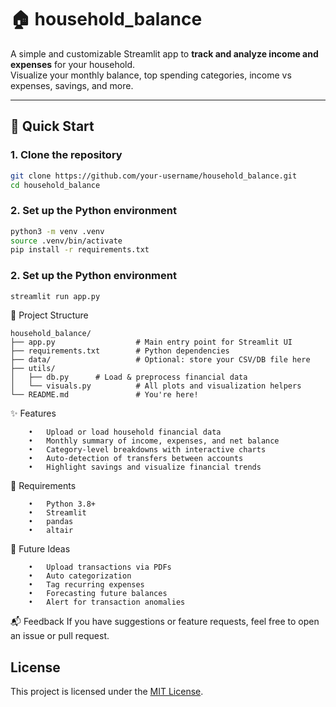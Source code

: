 # 🏠 household_balance

A simple and customizable Streamlit app to **track and analyze income and expenses** for your household.  
Visualize your monthly balance, top spending categories, income vs expenses, savings, and more.

---

## 🚀 Quick Start

### 1. Clone the repository

```bash
git clone https://github.com/your-username/household_balance.git
cd household_balance
```

### 2. Set up the Python environment
```bash
python3 -m venv .venv
source .venv/bin/activate
pip install -r requirements.txt
```

### 2. Set up the Python environment
```bash
streamlit run app.py
```


📂 Project Structure
```
household_balance/
├── app.py                  # Main entry point for Streamlit UI
├── requirements.txt        # Python dependencies
├── data/                   # Optional: store your CSV/DB file here
├── utils/
│   ├── db.py      # Load & preprocess financial data
│   └── visuals.py          # All plots and visualization helpers
└── README.md               # You're here!
```

✨ Features
```
	•	Upload or load household financial data
	•	Monthly summary of income, expenses, and net balance
	•	Category-level breakdowns with interactive charts
	•	Auto-detection of transfers between accounts
	•	Highlight savings and visualize financial trends
```

📝 Requirements
```
	•	Python 3.8+
	•	Streamlit
	•	pandas
	•	altair
```

📌 Future Ideas
```
    •	Upload transactions via PDFs
    •	Auto categorization
	•	Tag recurring expenses
	•	Forecasting future balances
    •	Alert for transaction anomalies
```

📬 Feedback
If you have suggestions or feature requests, feel free to open an issue or pull request.


## License

This project is licensed under the [MIT License](LICENSE).